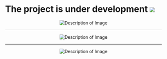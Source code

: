 The project is under development ![](https://media.tenor.com/JLQ2QSxkNtAAAAAj/حتووميالحربي.gif)
=============================================================================================================================
<p align="center">
  <img src="https://github.com/user-attachments/assets/ec7d59fd-2dbc-48c9-af44-57cdba116791" alt="Description of Image">
</p>

___

<p align="center">
  <img src="https://github.com/user-attachments/assets/8732ee06-7fa0-47b0-8f2d-bc4d71f5d4f6" alt="Description of Image">
</p>

___

<p align="center">
  <img src="https://github.com/user-attachments/assets/2ed460c9-e8d9-48ec-9ac8-82ec49e64d26" alt="Description of Image">
</p>

